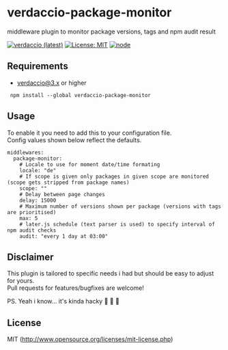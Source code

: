 # verdaccio-package-monitor
middleware plugin to monitor package versions, tags and npm audit result

[![verdaccio (latest)](https://img.shields.io/npm/v/verdaccio-package-monitor/latest.svg)](https://www.npmjs.com/package/verdaccio-package-monitor)
[![License: MIT](https://img.shields.io/badge/License-MIT-green.svg)](https://opensource.org/licenses/MIT)
[![node](https://img.shields.io/node/v/verdaccio-package-monitor/latest.svg)](https://www.npmjs.com/package/verdaccio-package-monitor)

## Requirements

* verdaccio@3.x or higher

```
 npm install --global verdaccio-package-monitor
```

## Usage
To enable it you need to add this to your configuration file.  
Config values shown below reflect the defaults.
```
middlewares:
  package-monitor:
    # Locale to use for moment date/time formating
    locale: "de"
    # If scope is given only packages in given scope are monitored (scope gets stripped from package names)
    scope: ""
    # Delay between page changes
    delay: 15000
    # Maximum number of versions shown per package (versions with tags are prioritised)
    max: 5
    # later.js schedule (text parser is used) to specify interval of npm audit checks
    audit: "every 1 day at 03:00"
```
## Disclaimer

This plugin is tailored to specific needs i had but should be easy to adjust for yours.  
Pull requests for features/bugfixes are welcome!

PS. Yeah i know... it's kinda hacky :see_no_evil: :hear_no_evil: :speak_no_evil:

## License

MIT (http://www.opensource.org/licenses/mit-license.php)